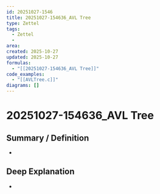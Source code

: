 ```yaml
---
id: 20251027-1546
title: 20251027-154636_AVL Tree
type: Zettel
tags:
  - Zettel
  - 
area:
created: 2025-10-27
updated: 2025-10-27
formulas:
  - "[[20251027-154636_AVL Tree]]"
code_examples:
  - "[[AVLTree.c]]"
diagrams: []
---
```

# 20251027-154636_AVL Tree


## Summary / Definition
- 

## Deep Explanation
- 